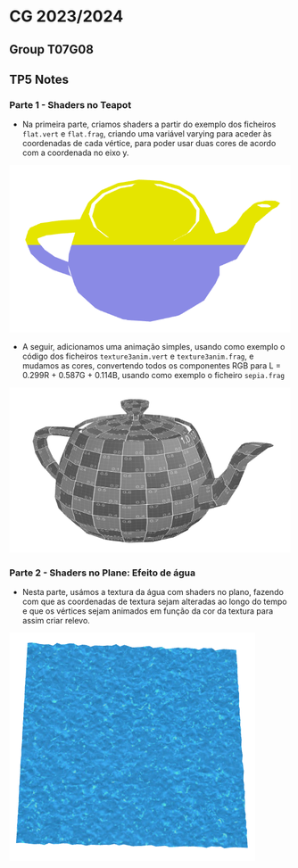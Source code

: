 # CG 2023/2024

## Group T07G08

## TP5 Notes

### Parte 1 - Shaders no Teapot

- Na primeira parte, criamos shaders a partir do exemplo dos ficheiros `flat.vert` e `flat.frag`, criando uma variável varying para aceder às coordenadas de cada vértice, para poder usar duas cores de acordo com a coordenada no eixo y.

![Screenshot 1](screenshots/CG-t07g08-tp5-1.png)

- A seguir, adicionamos uma animação simples, usando como exemplo o código dos ficheiros `texture3anim.vert` e `texture3anim.frag`, e mudamos as cores, convertendo todos os componentes RGB para L = 0.299R + 0.587G + 0.114B, usando como exemplo o ficheiro `sepia.frag`

![Screenshot 2](screenshots/CG-t07g08-tp5-2.png)

### Parte 2 - Shaders no Plane: Efeito de água

- Nesta parte, usámos a textura da água com shaders no plano, fazendo com que as coordenadas de textura sejam alteradas ao longo do tempo e que os vértices sejam animados em função da cor da textura para assim criar relevo.

![Screenshot 3](screenshots/CG-t07g08-tp5-3.png)
